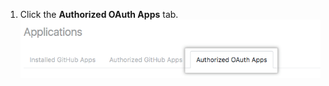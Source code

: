1. Click the **Authorized OAuth Apps** tab.
  ![Authorized OAuth Apps tab](/assets/images/help/settings/settings-authorized-oauth-apps-tab.png)
